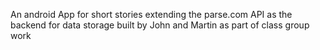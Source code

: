 An android App for short stories extending the parse.com API as the backend for data storage built by John and Martin as part of class group work 
